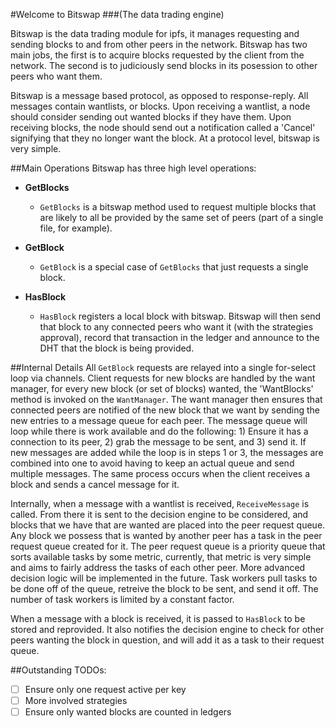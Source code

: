 #Welcome to Bitswap
###(The data trading engine)

Bitswap is the data trading module for ipfs, it manages requesting and sending
blocks to and from other peers in the network. Bitswap has two main jobs, the
first is to acquire blocks requested by the client from the network. The second
is to judiciously send blocks in its posession to other peers who want them.

Bitswap is a message based protocol, as opposed to response-reply. All messages
contain wantlists, or blocks. Upon receiving a wantlist, a node should consider
sending out wanted blocks if they have them. Upon receiving blocks, the node 
should send out a notification called a 'Cancel' signifying that they no longer
want the block. At a protocol level, bitswap is very simple.

##Main Operations
Bitswap has three high level operations:

- **GetBlocks**
  - `GetBlocks` is a bitswap method used to request multiple blocks that are likely
to all be provided by the same set of peers (part of a single file, for example).

- **GetBlock**
  - `GetBlock` is a special case of `GetBlocks` that just requests a single block.

- **HasBlock**
  - `HasBlock` registers a local block with bitswap. Bitswap will then send that
block to any connected peers who want it (with the strategies approval), record
that transaction in the ledger and announce to the DHT that the block is being
provided.

##Internal Details
All `GetBlock` requests are relayed into a single for-select loop via channels.
Client requests for new blocks are handled by the want manager, for every new
block (or set of blocks) wanted, the 'WantBlocks' method is invoked on the 
`WantManager`. The want manager then ensures that connected peers are notified
of the new block that we want by sending the new entries to a message queue for
each peer. The message queue will loop while there is work available and do the
following: 1) Ensure it has a connection to its peer, 2) grab the message to be
sent, and 3) send it.  If new messages are added while the loop is in steps 1 or
3, the messages are combined into one to avoid having to keep an actual queue
and send multiple messages. The same process occurs when the client receives a
block and sends a cancel message for it.

Internally, when a message with a wantlist is received, `ReceiveMessage` is
called. From there it is sent to the decision engine to be considered, and blocks
that we have that are wanted are placed into the peer request queue. Any block
we possess that is wanted by another peer has a task in the peer request queue
created for it. The peer request queue is a priority queue that sorts available
tasks by some metric, currently, that metric is very simple and aims to fairly
address the tasks of each other peer. More advanced decision logic will be
implemented in the future. Task workers pull tasks to be done off of the queue,
retreive the block to be sent, and send it off. The number of task workers is
limited by a constant factor.

When a message with a block is received, it is passed to `HasBlock` to be stored
and reprovided. It also notifies the decision engine to check for other peers
wanting the block in question, and will add it as a task to their request queue.

##Outstanding TODOs:
- [ ] Ensure only one request active per key
- [ ] More involved strategies
- [ ] Ensure only wanted blocks are counted in ledgers
